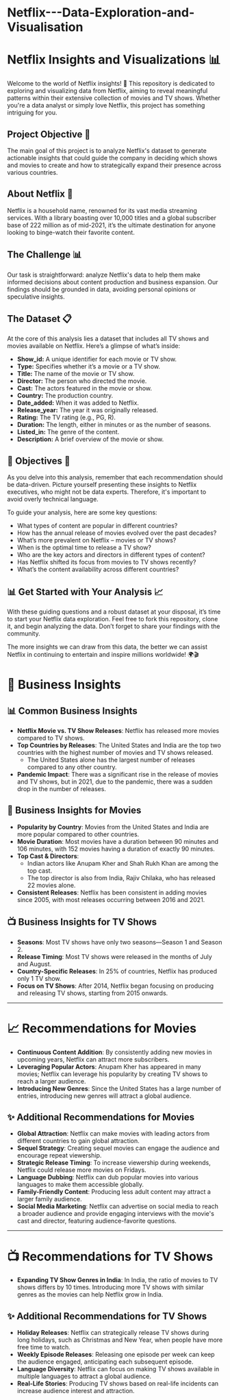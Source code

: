 # Netflix---Data-Exploration-and-Visualisation

# Netflix Insights and Visualizations 📊

Welcome to the world of Netflix insights! 🎉 This repository is dedicated to exploring and visualizing data from Netflix, aiming to reveal meaningful patterns within their extensive collection of movies and TV shows. Whether you're a data analyst or simply love Netflix, this project has something intriguing for you.

## Project Objective 🎯

The main goal of this project is to analyze Netflix's dataset to generate actionable insights that could guide the company in deciding which shows and movies to create and how to strategically expand their presence across various countries.

## About Netflix 🎥

Netflix is a household name, renowned for its vast media streaming services. With a library boasting over 10,000 titles and a global subscriber base of 222 million as of mid-2021, it’s the ultimate destination for anyone looking to binge-watch their favorite content.

## The Challenge 📊

Our task is straightforward: analyze Netflix's data to help them make informed decisions about content production and business expansion. Our findings should be grounded in data, avoiding personal opinions or speculative insights.

## The Dataset 📋

At the core of this analysis lies a dataset that includes all TV shows and movies available on Netflix. Here’s a glimpse of what’s inside:

* **Show_id:** A unique identifier for each movie or TV show.
* **Type:** Specifies whether it’s a movie or a TV show.
* **Title:** The name of the movie or TV show.
* **Director:** The person who directed the movie.
* **Cast:** The actors featured in the movie or show.
* **Country:** The production country.
* **Date_added:** When it was added to Netflix.
* **Release_year:** The year it was originally released.
* **Rating:** The TV rating (e.g., PG, R).
* **Duration:** The length, either in minutes or as the number of seasons.
* **Listed_in:** The genre of the content.
* **Description:** A brief overview of the movie or show.

## 🚀 Objectives 🚀

As you delve into this analysis, remember that each recommendation should be data-driven. Picture yourself presenting these insights to Netflix executives, who might not be data experts. Therefore, it's important to avoid overly technical language.

To guide your analysis, here are some key questions:

* What types of content are popular in different countries?
* How has the annual release of movies evolved over the past decades?
* What’s more prevalent on Netflix – movies or TV shows?
* When is the optimal time to release a TV show?
* Who are the key actors and directors in different types of content?
* Has Netflix shifted its focus from movies to TV shows recently?
* What’s the content availability across different countries?

## 📊 Get Started with Your Analysis 📈

With these guiding questions and a robust dataset at your disposal, it’s time to start your Netflix data exploration. Feel free to fork this repository, clone it, and begin analyzing the data. Don’t forget to share your findings with the community.

The more insights we can draw from this data, the better we can assist Netflix in continuing to entertain and inspire millions worldwide! 🌍🎬

# 🎥 **Business Insights**

## 📊 **Common Business Insights**
- **Netflix Movie vs. TV Show Releases**: Netflix has released more movies compared to TV shows.
- **Top Countries by Releases**: The United States and India are the top two countries with the highest number of movies and TV shows released.
  - The United States alone has the largest number of releases compared to any other country.
- **Pandemic Impact**: There was a significant rise in the release of movies and TV shows, but in 2021, due to the pandemic, there was a sudden drop in the number of releases.

## 🍿 **Business Insights for Movies**
- **Popularity by Country**: Movies from the United States and India are more popular compared to other countries.
- **Movie Duration**: Most movies have a duration between 90 minutes and 106 minutes, with 152 movies having a duration of exactly 90 minutes.
- **Top Cast & Directors**: 
  - Indian actors like Anupam Kher and Shah Rukh Khan are among the top cast.
  - The top director is also from India, Rajiv Chilaka, who has released 22 movies alone.
- **Consistent Releases**: Netflix has been consistent in adding movies since 2005, with most releases occurring between 2016 and 2021.

## 📺 **Business Insights for TV Shows**
- **Seasons**: Most TV shows have only two seasons—Season 1 and Season 2.
- **Release Timing**: Most TV shows were released in the months of July and August.
- **Country-Specific Releases**: In 25% of countries, Netflix has produced only 1 TV show.
- **Focus on TV Shows**: After 2014, Netflix began focusing on producing and releasing TV shows, starting from 2015 onwards.

---

# 📈 **Recommendations for Movies**
- **Continuous Content Addition**: By consistently adding new movies in upcoming years, Netflix can attract more subscribers.
- **Leveraging Popular Actors**: Anupam Kher has appeared in many movies; Netflix can leverage his popularity by creating TV shows to reach a larger audience.
- **Introducing New Genres**: Since the United States has a large number of entries, introducing new genres will attract a global audience.

## ✨ **Additional Recommendations for Movies**
- **Global Attraction**: Netflix can make movies with leading actors from different countries to gain global attraction.
- **Sequel Strategy**: Creating sequel movies can engage the audience and encourage repeat viewership.
- **Strategic Release Timing**: To increase viewership during weekends, Netflix could release more movies on Fridays.
- **Language Dubbing**: Netflix can dub popular movies into various languages to make them accessible globally.
- **Family-Friendly Content**: Producing less adult content may attract a larger family audience.
- **Social Media Marketing**: Netflix can advertise on social media to reach a broader audience and provide engaging interviews with the movie's cast and director, featuring audience-favorite questions.

---

# 📺 **Recommendations for TV Shows**
- **Expanding TV Show Genres in India**: In India, the ratio of movies to TV shows differs by 10 times. Introducing more TV shows with similar genres as the movies can help Netflix grow in India.

## ✨ **Additional Recommendations for TV Shows**
- **Holiday Releases**: Netflix can strategically release TV shows during long holidays, such as Christmas and New Year, when people have more free time to watch.
- **Weekly Episode Releases**: Releasing one episode per week can keep the audience engaged, anticipating each subsequent episode.
- **Language Diversity**: Netflix can focus on making TV shows available in multiple languages to attract a global audience.
- **Real-Life Stories**: Producing TV shows based on real-life incidents can increase audience interest and attraction.
